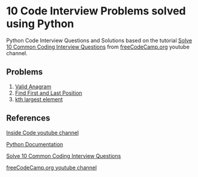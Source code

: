 # 10 Code Interview Problems solved using Python

Python Code Interview Questions and Solutions based on the tutorial [Solve 10 Common Coding Interview Questions](https://www.youtube.com/watch?v=Peq4GCPNC5c) from [freeCodeCamp.org](https://www.youtube.com/@freecodecamp) youtube channel.

## Problems

1) [Valid Anagram](./src/valid-anagram.ipynb)
2) [Find First and Last Position](./src/first-and-last-position.ipynb)
3) [kth largest element](./src/kth-largest-element.ipynb)


## References

[Inside Code youtube channel](https://www.youtube.com/@insidecode)

[Python Documentation](https://www.python.org/)

[Solve 10 Common Coding Interview Questions](https://www.youtube.com/watch?v=Peq4GCPNC5c)

[freeCodeCamp.org youtube channel](https://www.youtube.com/@freecodecamp)


